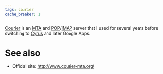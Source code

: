 ```yaml
---
tags: courier
cache_breaker: 1
---
```


[Courier](/wiki/Courier) is an [MTA](/wiki/MTA) and [POP](/wiki/POP)/[IMAP](/wiki/IMAP) server that I used for several years before switching to [Cyrus](/wiki/Cyrus) and later Google Apps.

# See also

-   Official site: <http://www.courier-mta.org/>

